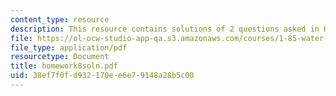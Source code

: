 ```yaml
---
content_type: resource
description: This resource contains solutions of 2 questions asked in Homework 8.
file: https://ol-ocw-studio-app-qa.s3.amazonaws.com/courses/1-85-water-and-wastewater-treatment-engineering-spring-2006/38ef7f0fd932170ee6e79148a28b5c00_homework8soln.pdf
file_type: application/pdf
resourcetype: Document
title: homework8soln.pdf
uid: 38ef7f0f-d932-170e-e6e7-9148a28b5c00
---
```

